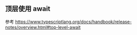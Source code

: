 ## 顶层使用 await
参考 <https://www.typescriptlang.org/docs/handbook/release-notes/overview.html#top-level-await>

